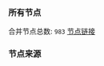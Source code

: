 ### 所有节点
合并节点总数: `983`
[节点链接](https://raw.githubusercontent.com/rzhy1/11/master/sub/sub_merge_base64.txt)

### 节点来源